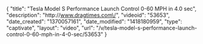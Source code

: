 {
    "title": "Tesla Model S Performance Launch Control 0-60 MPH in 4.0 sec",
    "description": "http:\/\/www.dragtimes.com\/",
    "videoid": "53653",
    "date_created": "1370057161",
    "date_modified": "1418180959",
    "type": "captivate",
    "layout": "video",
    "url": "\/v\/tesla-model-s-performance-launch-control-0-60-mph-in-4-0-sec\/53653"
}